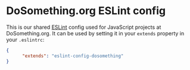 DoSomething.org ESLint config
=============================

This is our shared [ESLint](http://eslint.org) config used for JavaScript projects at DoSomething.org. It can be used by setting it in your `extends` property in your `.eslintrc`:

```json
{
      "extends": "eslint-config-dosomething"
}
```
